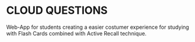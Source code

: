 # CLOUD QUESTIONS

Web-App for students creating a easier costumer experience for studying with Flash Cards combined with Active Recall technique.
